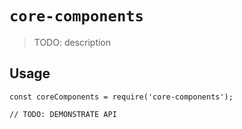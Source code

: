 # `core-components`

> TODO: description

## Usage

```
const coreComponents = require('core-components');

// TODO: DEMONSTRATE API
```
